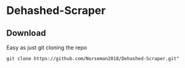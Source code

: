 # Dehashed-Scraper
## Download
Easy as just git cloning the repo
<pre><code>git clone https://github.com/Norseman2018/Dehashed-Scraper.git"</code></pre>

